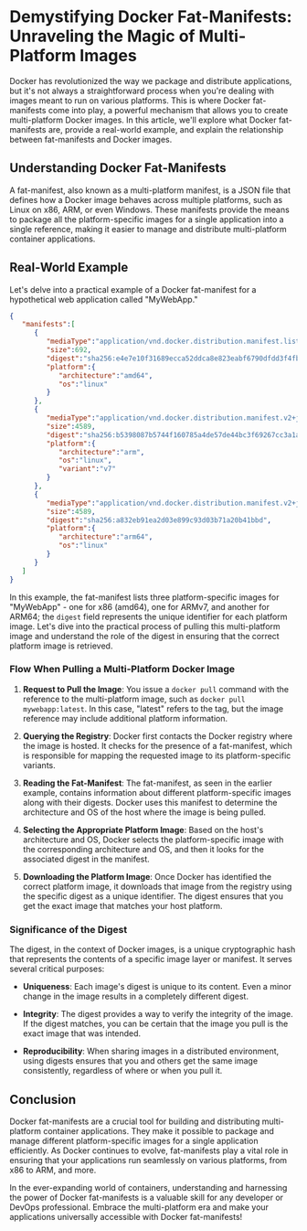 # Demystifying Docker Fat-Manifests: Unraveling the Magic of Multi-Platform Images

Docker has revolutionized the way we package and distribute applications, but it's not always a straightforward process when you're dealing with images meant to run on various platforms. This is where Docker fat-manifests come into play, a powerful mechanism that allows you to create multi-platform Docker images. In this article, we'll explore what Docker fat-manifests are, provide a real-world example, and explain the relationship between fat-manifests and Docker images.

## Understanding Docker Fat-Manifests

A fat-manifest, also known as a multi-platform manifest, is a JSON file that defines how a Docker image behaves across multiple platforms, such as Linux on x86, ARM, or even Windows. These manifests provide the means to package all the platform-specific images for a single application into a single reference, making it easier to manage and distribute multi-platform container applications.

## Real-World Example

Let's delve into a practical example of a Docker fat-manifest for a hypothetical web application called "MyWebApp."

```json
{
   "manifests":[
      {
         "mediaType":"application/vnd.docker.distribution.manifest.list.v2+json",
         "size":692,
         "digest":"sha256:e4e7e10f31689ecca52ddca8e823eabf6790dfdd3f4fb03f786f1b1a17f57a0d",
         "platform":{
            "architecture":"amd64",
            "os":"linux"
         }
      },
      {
         "mediaType":"application/vnd.docker.distribution.manifest.v2+json",
         "size":4589,
         "digest":"sha256:b5398087b5744f160785a4de57de44bc3f69267cc3a1a4b61a00c3f4a0e42f",
         "platform":{
            "architecture":"arm",
            "os":"linux",
            "variant":"v7"
         }
      },
      {
         "mediaType":"application/vnd.docker.distribution.manifest.v2+json",
         "size":4589,
         "digest":"sha256:a832eb91ea2d03e899c93d03b71a20b41bbd",
         "platform":{
            "architecture":"arm64",
            "os":"linux"
         }
      }
   ]
}
```

In this example, the fat-manifest lists three platform-specific images for "MyWebApp" - one for x86 (amd64), one for ARMv7, and another for ARM64; the `digest` field represents the unique identifier for each platform image.
Let's dive into the practical process of pulling this multi-platform image and understand the role of the digest in ensuring that the correct platform image is retrieved.

### Flow When Pulling a Multi-Platform Docker Image

1. **Request to Pull the Image**: You issue a `docker pull` command with the reference to the multi-platform image, such as `docker pull mywebapp:latest`. In this case, "latest" refers to the tag, but the image reference may include additional platform information.

2. **Querying the Registry**: Docker first contacts the Docker registry where the image is hosted. It checks for the presence of a fat-manifest, which is responsible for mapping the requested image to its platform-specific variants.

3. **Reading the Fat-Manifest**: The fat-manifest, as seen in the earlier example, contains information about different platform-specific images along with their digests. Docker uses this manifest to determine the architecture and OS of the host where the image is being pulled.

4. **Selecting the Appropriate Platform Image**: Based on the host's architecture and OS, Docker selects the platform-specific image with the corresponding architecture and OS, and then it looks for the associated digest in the manifest.

5. **Downloading the Platform Image**: Once Docker has identified the correct platform image, it downloads that image from the registry using the specific digest as a unique identifier. The digest ensures that you get the exact image that matches your host platform.

### Significance of the Digest

The digest, in the context of Docker images, is a unique cryptographic hash that represents the contents of a specific image layer or manifest. It serves several critical purposes:

- **Uniqueness**: Each image's digest is unique to its content. Even a minor change in the image results in a completely different digest.

- **Integrity**: The digest provides a way to verify the integrity of the image. If the digest matches, you can be certain that the image you pull is the exact image that was intended.

- **Reproducibility**: When sharing images in a distributed environment, using digests ensures that you and others get the same image consistently, regardless of where or when you pull it.

## Conclusion

Docker fat-manifests are a crucial tool for building and distributing multi-platform container applications. They make it possible to package and manage different platform-specific images for a single application efficiently. As Docker continues to evolve, fat-manifests play a vital role in ensuring that your applications run seamlessly on various platforms, from x86 to ARM, and more.

In the ever-expanding world of containers, understanding and harnessing the power of Docker fat-manifests is a valuable skill for any developer or DevOps professional. Embrace the multi-platform era and make your applications universally accessible with Docker fat-manifests!
